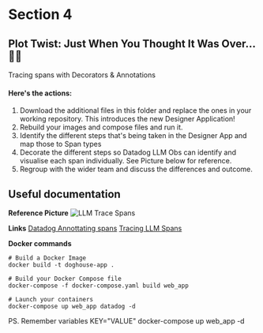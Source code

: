 # Section 4

## Plot Twist: Just When You Thought It Was Over… 🎨✨

Tracing spans with Decorators & Annotations

#### Here's the actions:
1. Download the additional files in this folder and replace the ones in your working repository. This introduces the new Designer Application!
2. Rebuild your images and compose files and run it. 
3. Identify the different steps that's being taken in the Designer App and map those to Span types
4. Decorate the different steps so Datadog LLM Obs can identify and visualise each span individually. See Picture below for reference.
5. Regroup with the wider team and discuss the differences and outcome.

## Useful documentation

**Reference Picture**
![LLM Trace Spans](https://datadog-docs.imgix.net/images/llm_observability/llm-observability-agent-trace.d90aaafac7a89ad70cbe9caab393841f.png?fit=max&auto=format&w=1754&h=968)

**Links**
[Datadog Annottating spans](https://docs.datadoghq.com/llm_observability/setup/?tab=decorators#annotating-spans)
[Tracing LLM Spans](https://docs.datadoghq.com/llm_observability/setup/sdk/#tracing-spans)

**Docker commands** 
```
# Build a Docker Image
docker build -t doghouse-app .

# Build your Docker Compose file
docker-compose -f docker-compose.yaml build web_app

# Launch your containers
docker-compose up web_app datadog -d
```

PS. Remember variables KEY="VALUE" docker-compose up web_app -d 
